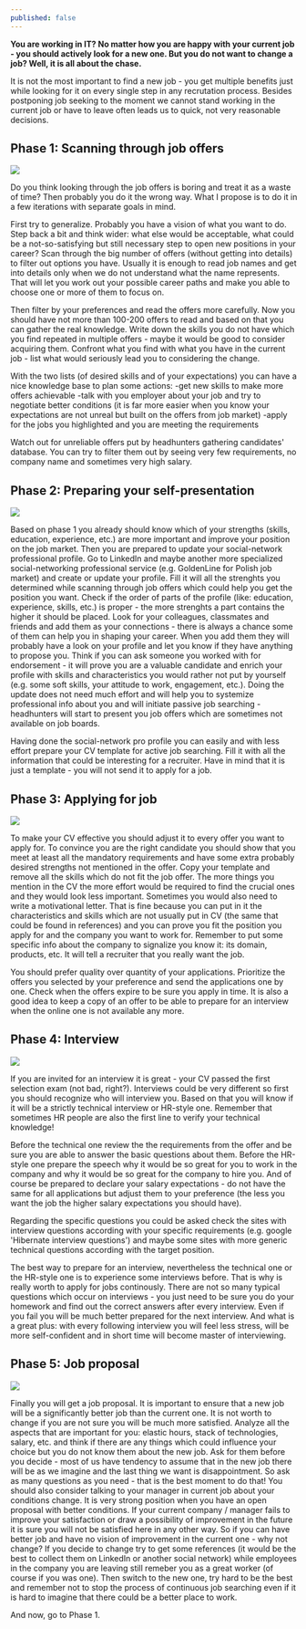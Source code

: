 ```yaml
---
published: false
---
```

**You are working in IT? No matter how you are happy with your current job - you should actively look for a new one. But you do not want to change a job? Well, it is all about the chase.**

It is not the most important to find a new job - you get multiple benefits just while looking for it on every single step in any recrutation process. Besides postponing job seeking to the moment we cannot stand working in the current job or have to leave often leads us to quick, not very reasonable decisions. 

## Phase 1: Scanning through job offers

![](https://download.fotolia.com/Content/CompImage500/FotoliaComp_129760515_ocaLph9SlKLlgNIbF3TWCMtqAJUKM700_W95)

Do you think looking through the job offers is boring and treat it as a waste of time? Then probably you do it the wrong way. What I propose is to do it in a few iterations with separate goals in mind.

First try to generalize. Probably you have a vision of what you want to do. Step back a bit and think wider: what else would be acceptable, what could be a not-so-satisfying but still necessary step to open new positions in your career? Scan through the big number of offers (without getting into details) to filter out options you have. Usually it is enough to read job names and get into details only when we do not understand what the name represents. That will let you work out your possible career paths and make you able to choose one or more of them to focus on.

Then filter by your preferences and read the offers more carefully. Now you should have not more than 100-200 offers to read and based on that you can gather the real knowledge. Write down the skills you do not have which you find repeated in multiple offers - maybe it would be good to consider acquiring them. Confront what you find with what you have in the current job - list what would seriously lead you to considering the change.

With the two lists (of desired skills and of your expectations) you can have a nice knowledge base to plan some actions:
-get new skills to make more offers achievable
-talk with you employer about your job and try to negotiate better conditions (it is far more easier when you know your expectations are not unreal but built on the offers from job market)
-apply for the jobs you highlighted and you are meeting the requirements

Watch out for unreliable offers put by headhunters gathering candidates' database.  You can try to filter them out by seeing very few requirements, no company name and sometimes very high salary.

## Phase 2: Preparing your self-presentation

![](https://download.fotolia.com/Content/CompImage500/FotoliaComp_129955033_9MrbrZDSkyMXbFYQv3A7MHMhpviZ88H7_W95)

Based on phase 1 you already should know which of your strengths (skills, education, experience, etc.) are more important and improve your position on the job market. Then you are prepared to update your social-network professional profile. Go to LinkedIn and maybe another more specialized social-networking professional service (e.g. GoldenLine for Polish job market) and create or update your profile. Fill it will all the strenghts you determined while scanning through job offers which could help you get the position you want. Check if the order of parts of the profile (like: education, experience, skills, etc.) is proper -  the more strenghts a part contains the higher it should be placed. Look for your colleagues, classmates and friends and add them as your connections - there is always a chance some of them can help you in shaping your career. When you add them they will probably have a look on your profile and let you know if they have anything to propose you. Think if you can ask someone you worked with for endorsement - it will prove you are a valuable candidate and enrich your profile with skills and characteristics you would rather not put by yourself (e.g. some soft skills, your attitude to work, engagement, etc.). Doing the update does not need much effort and will help you to systemize professional info about you and will initiate passive job searching - headhunters will start to present you job offers which are sometimes not available on job boards.

Having done the social-network pro profile you can easily and with less effort prepare your CV template for active job searching. Fill it with all the information that could be interesting for a recruiter. Have in mind that it is just a template - you will not send it to apply for a job. 

## Phase 3: Applying for job

![](https://download.fotolia.com/Content/CompImage500/FotoliaComp_102302085_PYJhCUC5QCi7jQ6oaqDZzCR3KHk6H5UW_W95)

To make your CV effective you should adjust it to every offer you want to apply for. To convince you are the right candidate you should show that you meet at least all the mandatory requirements and have some extra probably desired strengths not mentioned in the offer. Copy your template and remove all the skills which do not fit the job offer. The more things you mention in the CV the more effort would be required to find the crucial ones and they would look less important. Sometimes you would also need to write a motivational letter. That is fine because you can put in it the characteristics and skills which are not usually put in CV (the same that could be found in references) and you can prove you fit the position you apply for and the company you want to work for. Remember to put some specific info about the company to signalize you know it: its domain, products, etc. It will tell a recruiter that you really want the job.

You should prefer quality over quantity of your applications. Prioritize the offers you selected by your preference and send the applications one by one. Check when the offers expire to be sure you apply in time. It is also a good idea to keep a copy of an offer to be able to prepare for an interview when the online one is not available any more.

## Phase 4: Interview

![](https://download.fotolia.com/Content/CompImage500/FotoliaComp_123204830_JekRFGGOZ5ySZp3w0qUpoIdsvawynQUw_W95)

If you are invited for an interview it is great - your CV passed the first selection exam (not bad, right?). Interviews could be very different so first you should recognize who will interview you. Based on that you will know if it will be a strictly technical interview or HR-style one. Remember that sometimes HR people are also the first line to verify your technical knowledge!

Before the technical one review the the requirements from the offer and be sure you are able to answer the basic questions about them. Before the HR-style one prepare the speech why it would be so great for you to work in the company and why it would be so great for the company to hire you. And of course be prepared to declare your salary expectations - do not have the same for all applications but adjust them to your preference (the less you want the job the higher salary expectations you should have).

Regarding the specific questions you could be asked check the sites with interview questions according with your specific requirements (e.g. google 'Hibernate interview questions') and maybe some sites with more generic technical questions according with the target position.

The best way to prepare for an interview, nevertheless the technical one or the HR-style one is to experience some interviews before. That is why is really worth to apply for jobs continously. There are not so many typical questions which occur on interviews - you just need to be sure you do your homework and find out the correct answers after every interview. Even if you fail you will be much better prepared for the next interview. And what is a great plus: with every following interview you will feel less stress, will be more self-confident and in short time will become master of interviewing.

## Phase 5: Job proposal

![](https://download.fotolia.com/Content/CompImage500/FotoliaComp_125197083_9CZxlUCcUYXBnt3qMCTfrjoFBxVaFLOF_W95)

Finally you will get a job proposal. It is important to ensure that a new job will be a significantly better job than the current one. It is not worth to change if you are not sure you will be much more satisfied. Analyze all the aspects that are important for you: elastic hours, stack of technologies, salary, etc. and think if there are any things which could influence your choice but you do not know them about the new job. Ask for them before you decide - most of us have tendency to assume that in the new job there will be as we imagine and the last thing we want is disappointment. So ask as many questions as you need - that is the best moment to do that!
You should also consider talking to your manager in current job about your conditions change. It is very strong position when you have an open proposal with better conditions. If your current company / manager fails to improve your satisfaction or draw a possibility of improvement in the future it is sure you will not be satisfied here in any other way. So if you can have better job and have no vision of improvement in the current one - why not change?
If you decide to change try to get some references (it would be the best to collect them on LinkedIn or another social network) while employees in the company you are leaving still remeber you as a great worker (of course if you was one).
Then switch to the new one, try hard to be the best and remember not to stop the process of continuous job searching even if it is hard to imagine that there could be a better place to work.

And now, go to Phase 1.
